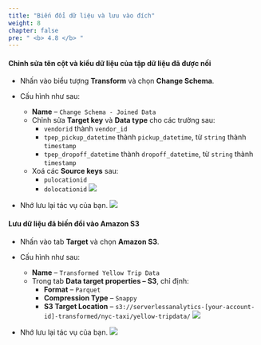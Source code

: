 ```yaml
---
title: "Biến đổi dữ liệu và lưu vào đích"
weight: 8
chapter: false
pre: " <b> 4.8 </b> "
---
```


#### Chỉnh sửa tên cột và kiểu dữ liệu của tập dữ liệu đã được nối

- Nhấn vào biểu tượng **Transform** và chọn **Change Schema**.
- Cấu hình như sau:
  - **Name** – `Change Schema - Joined Data`
  - Chỉnh sửa **Target key** và **Data type** cho các trường sau:
    - `vendorid` thành `vendor_id`
    - `tpep_pickup_datetime` thành `pickup_datetime`, từ `string` thành `timestamp`
    - `tpep_dropoff_datetime` thành `dropoff_datetime`, từ `string` thành `timestamp`
  - Xoá các **Source keys** sau:
    - `pulocationid`
    - `dolocationid`
![](../../images/4.transforming/29.png)

- Nhớ lưu lại tác vụ của bạn.
![](../../images/4.transforming/30.png)

#### Lưu dữ liệu đã biến đổi vào Amazon S3
- Nhấn vào tab **Target** và chọn **Amazon S3**.
- Cấu hình như sau:
  - **Name** – `Transformed Yellow Trip Data`
  - Trong tab **Data target properties – S3**, chỉ định:
    - **Format** – `Parquet`
    - **Compression Type** – `Snappy`
    - **S3 Target Location** – `s3://serverlessanalytics-[your-account-id]-transformed/nyc-taxi/yellow-tripdata/`
![](../../images/4.transforming/31.png)

- Nhớ lưu lại tác vụ của bạn.
![](../../images/4.transforming/32.png)

